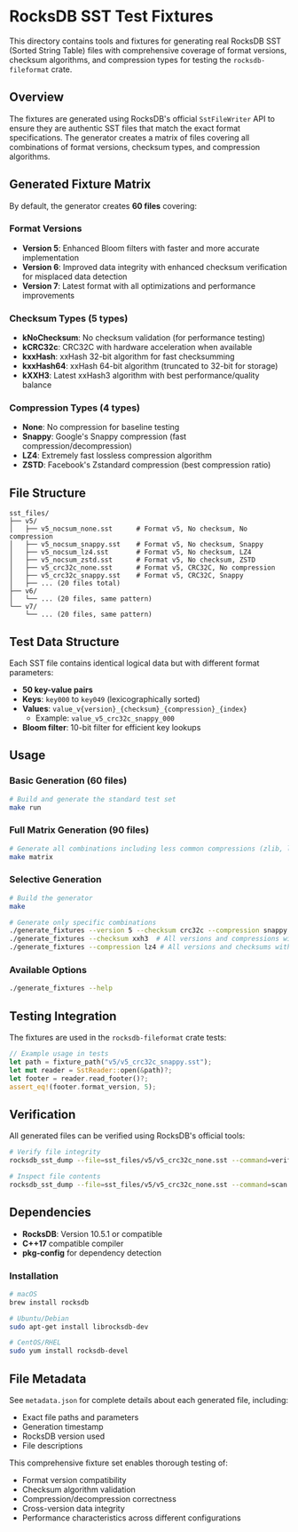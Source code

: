 # RocksDB SST Test Fixtures

This directory contains tools and fixtures for generating real RocksDB SST (Sorted String Table) files with comprehensive coverage of format versions, checksum algorithms, and compression types for testing the `rocksdb-fileformat` crate.

## Overview

The fixtures are generated using RocksDB's official `SstFileWriter` API to ensure they are authentic SST files that match the exact format specifications. The generator creates a matrix of files covering all combinations of format versions, checksum types, and compression algorithms.

## Generated Fixture Matrix

By default, the generator creates **60 files** covering:

### Format Versions
- **Version 5**: Enhanced Bloom filters with faster and more accurate implementation
- **Version 6**: Improved data integrity with enhanced checksum verification for misplaced data detection  
- **Version 7**: Latest format with all optimizations and performance improvements

### Checksum Types (5 types)
- **kNoChecksum**: No checksum validation (for performance testing)
- **kCRC32c**: CRC32C with hardware acceleration when available
- **kxxHash**: xxHash 32-bit algorithm for fast checksumming
- **kxxHash64**: xxHash 64-bit algorithm (truncated to 32-bit for storage)
- **kXXH3**: Latest xxHash3 algorithm with best performance/quality balance

### Compression Types (4 types)
- **None**: No compression for baseline testing
- **Snappy**: Google's Snappy compression (fast compression/decompression)
- **LZ4**: Extremely fast lossless compression algorithm
- **ZSTD**: Facebook's Zstandard compression (best compression ratio)

## File Structure

```
sst_files/
├── v5/
│   ├── v5_nocsum_none.sst      # Format v5, No checksum, No compression
│   ├── v5_nocsum_snappy.sst    # Format v5, No checksum, Snappy
│   ├── v5_nocsum_lz4.sst       # Format v5, No checksum, LZ4
│   ├── v5_nocsum_zstd.sst      # Format v5, No checksum, ZSTD
│   ├── v5_crc32c_none.sst      # Format v5, CRC32C, No compression
│   ├── v5_crc32c_snappy.sst    # Format v5, CRC32C, Snappy
│   ├── ... (20 files total)
├── v6/
│   └── ... (20 files, same pattern)
└── v7/
    └── ... (20 files, same pattern)
```

## Test Data Structure

Each SST file contains identical logical data but with different format parameters:
- **50 key-value pairs**
- **Keys**: `key000` to `key049` (lexicographically sorted)
- **Values**: `value_v{version}_{checksum}_{compression}_{index}`
  - Example: `value_v5_crc32c_snappy_000`
- **Bloom filter**: 10-bit filter for efficient key lookups

## Usage

### Basic Generation (60 files)
```bash
# Build and generate the standard test set
make run
```

### Full Matrix Generation (90 files)
```bash
# Generate all combinations including less common compressions (zlib, lz4hc)
make matrix
```

### Selective Generation
```bash
# Build the generator
make

# Generate only specific combinations
./generate_fixtures --version 5 --checksum crc32c --compression snappy
./generate_fixtures --checksum xxh3  # All versions and compressions with XXH3
./generate_fixtures --compression lz4 # All versions and checksums with LZ4
```

### Available Options
```bash
./generate_fixtures --help
```

## Testing Integration

The fixtures are used in the `rocksdb-fileformat` crate tests:

```rust
// Example usage in tests
let path = fixture_path("v5/v5_crc32c_snappy.sst");
let mut reader = SstReader::open(&path)?;
let footer = reader.read_footer()?;
assert_eq!(footer.format_version, 5);
```

## Verification

All generated files can be verified using RocksDB's official tools:

```bash
# Verify file integrity
rocksdb_sst_dump --file=sst_files/v5/v5_crc32c_none.sst --command=verify

# Inspect file contents
rocksdb_sst_dump --file=sst_files/v5/v5_crc32c_none.sst --command=scan
```

## Dependencies

- **RocksDB**: Version 10.5.1 or compatible
- **C++17** compatible compiler
- **pkg-config** for dependency detection

### Installation
```bash
# macOS
brew install rocksdb

# Ubuntu/Debian
sudo apt-get install librocksdb-dev

# CentOS/RHEL
sudo yum install rocksdb-devel
```

## File Metadata

See `metadata.json` for complete details about each generated file, including:
- Exact file paths and parameters
- Generation timestamp
- RocksDB version used
- File descriptions

This comprehensive fixture set enables thorough testing of:
- Format version compatibility
- Checksum algorithm validation
- Compression/decompression correctness
- Cross-version data integrity
- Performance characteristics across different configurations